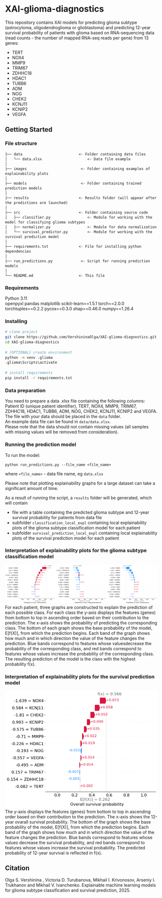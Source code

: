 # XAI-glioma-diagnostics

This repository contains XAI models for predicting glioma subtype (astrocytoma, oligodendroglioma or glioblastoma) and predicting 12-year survival probability of patients with glioma based on RNA-sequencing data (read counts - the number of mapped RNA-seq reads per gene) from 13 genes:
- TERT
- NOX4
- MMP9
- TRIM67
- ZDHHC18
- HDAC1
- TUBB6
- ADM
- NOG
- CHEK2
- KCNJ11
- KCNIP2
- VEGFA



## Getting Started

### File structure
```
├── data                          <- Folder containing data files
│   └── data.xlsx                     <- Data file example
│
├── images                         <- Folder containing examples of explainability plots
│
├── models                         <- Folder containing trained prediction models
│
├── results                       <- Results folder (will appear after the predictions are launched)
│
├── src                           <- Folder containing source code
│   ├── classifier.py                 <- Module for working with the model for classifying glioma subtypes
│   ├── normalizer.py                 <- Module for data normalization
│   └── survival_predictor.py         <- Module for working with the survival prediction model
│
├── requirements.txt              <- File for installing python dependencies
│
├── run_predictions.py             <- Script for running prediction models
│
└── README.md                     <- This file
```

### Requirements
Python 3.11  
openpyxl
pandas
matplotlib
scikit-learn==1.5.1
torch==2.0.0
torchtuples==0.2.2
pycox==0.3.0
shap==0.46.0
numpy==1.26.4 

### Installing
```bash
# clone project
git clone https://github.com/VershininaOlga/XAI-glioma-diagnostics.git
cd XAI-glioma-diagnostics

# [OPTIONAL] create environment
python -m venv .glioma
.glioma\Scripts\activate

# install requirements
pip install -r requirements.txt
```

### Data preparation
You need to prepare a data .xlsx file containing the following columns: Patient ID (unique patient identifier), TERT, NOX4, MMP9, TRIM67, ZDHHC18, HDAC1, TUBB6, ADM, NOG, CHEK2, KCNJ11, KCNIP2 and VEGFA.  
The file with your data should be placed in the ```data``` folder.  
An example data file can be found in ```data/data.xlsx```.  
Please note that the data should not contain missing values ​​(all samples with missing values ​​will be removed from consideration).

### Running the prediction model
To run the model:
```
python run_predictions.py --file_name <file_name>
```
where ```<file_name>``` - data file name, eg ```data.xlsx```

Please note that plotting explainability graphs for a large dataset can take a significant amount of time.

As a result of running the script, a ```results``` folder will be generated, which will contain  
- file with a table containing the predicted glioma subtype and 12-year survival probability for patients from data file
- subfolder ```classification_local_expl``` containing local explainability plots of the glioma subtype classification model for each patient
- subfolder ```survival_prediction_local_expl``` containing local explainability plots of the survival prediction model for each patient


### Interpretation of explainability plots for the glioma subtype classification model
![illustration](images/illustration_1.png)
For each patient, three graphs are constructed to explain the prediction of each possible class. For each class the y-axis displays the features (genes) from bottom to top in ascending order based on their contribution to the prediction. The x-axis shows the probability of predicting the corresponding class. The bottom of each graph shows the base probability of the model, E[f(X)], from which the prediction begins. Each band of the graph shows how much and in which direction the value of the feature changes the prediction. Blue bands correspond to features whose values ​​decrease the probability of the corresponding class, and red bands correspond to features whose values ​​increase the probability of the corresponding class. The resulting prediction of the model is the class with the highest probability f(x).


### Interpretation of explainability plots for the survival prediction model
![illustration](images/illustration_2.png)
The y-axis displays the features (genes) from bottom to top in ascending order based on their contribution to the prediction. The x-axis shows the 12-year ovarall survival probability. The bottom of the graph shows the base probability of the model, E[f(X)], from which the prediction begins. Each band of the graph shows how much and in which direction the value of the feature changes the prediction. Blue bands correspond to features whose values ​​decrease the survival probability, and red bands correspond to features whose values ​​increase the survival probability. The predicted probability of 12-year survival is reflected in f(x).


## Citation
Olga S. Vershinina , Victoria D. Turubanova, Mikhail I. Krivonosov, Arseniy I. Trukhanov and Mikhail V. Ivanchenko. Explainable machine learning models for glioma subtype classification and survival prediction, 2025.

